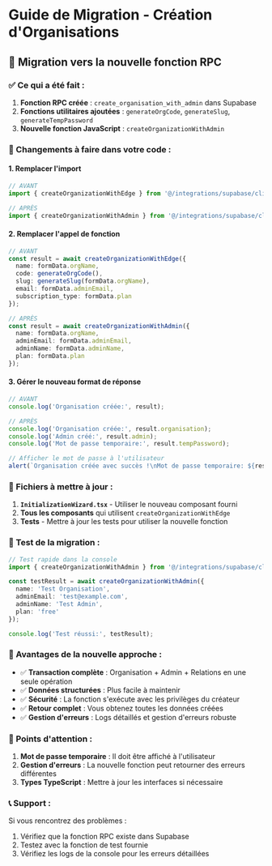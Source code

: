 # Guide de Migration - Création d'Organisations

## 🚀 Migration vers la nouvelle fonction RPC

### ✅ Ce qui a été fait :

1. **Fonction RPC créée** : `create_organisation_with_admin` dans Supabase
2. **Fonctions utilitaires ajoutées** : `generateOrgCode`, `generateSlug`, `generateTempPassword`
3. **Nouvelle fonction JavaScript** : `createOrganizationWithAdmin`

### 🔄 Changements à faire dans votre code :

#### 1. Remplacer l'import

```typescript
// AVANT
import { createOrganizationWithEdge } from '@/integrations/supabase/client';

// APRÈS
import { createOrganizationWithAdmin } from '@/integrations/supabase/client';
```

#### 2. Remplacer l'appel de fonction

```typescript
// AVANT
const result = await createOrganizationWithEdge({
  name: formData.orgName,
  code: generateOrgCode(),
  slug: generateSlug(formData.orgName),
  email: formData.adminEmail,
  subscription_type: formData.plan
});

// APRÈS
const result = await createOrganizationWithAdmin({
  name: formData.orgName,
  adminEmail: formData.adminEmail,
  adminName: formData.adminName,
  plan: formData.plan
});
```

#### 3. Gérer le nouveau format de réponse

```typescript
// AVANT
console.log('Organisation créée:', result);

// APRÈS
console.log('Organisation créée:', result.organisation);
console.log('Admin créé:', result.admin);
console.log('Mot de passe temporaire:', result.tempPassword);

// Afficher le mot de passe à l'utilisateur
alert(`Organisation créée avec succès !\nMot de passe temporaire: ${result.tempPassword}`);
```

### 📁 Fichiers à mettre à jour :

1. **`InitializationWizard.tsx`** - Utiliser le nouveau composant fourni
2. **Tous les composants** qui utilisent `createOrganizationWithEdge`
3. **Tests** - Mettre à jour les tests pour utiliser la nouvelle fonction

### 🧪 Test de la migration :

```typescript
// Test rapide dans la console
import { createOrganizationWithAdmin } from '@/integrations/supabase/client';

const testResult = await createOrganizationWithAdmin({
  name: 'Test Organisation',
  adminEmail: 'test@example.com',
  adminName: 'Test Admin',
  plan: 'free'
});

console.log('Test réussi:', testResult);
```

### 🔧 Avantages de la nouvelle approche :

- ✅ **Transaction complète** : Organisation + Admin + Relations en une seule opération
- ✅ **Données structurées** : Plus facile à maintenir
- ✅ **Sécurité** : La fonction s'exécute avec les privilèges du créateur
- ✅ **Retour complet** : Vous obtenez toutes les données créées
- ✅ **Gestion d'erreurs** : Logs détaillés et gestion d'erreurs robuste

### 🚨 Points d'attention :

1. **Mot de passe temporaire** : Il doit être affiché à l'utilisateur
2. **Gestion d'erreurs** : La nouvelle fonction peut retourner des erreurs différentes
3. **Types TypeScript** : Mettre à jour les interfaces si nécessaire

### 📞 Support :

Si vous rencontrez des problèmes :
1. Vérifiez que la fonction RPC existe dans Supabase
2. Testez avec la fonction de test fournie
3. Vérifiez les logs de la console pour les erreurs détaillées
